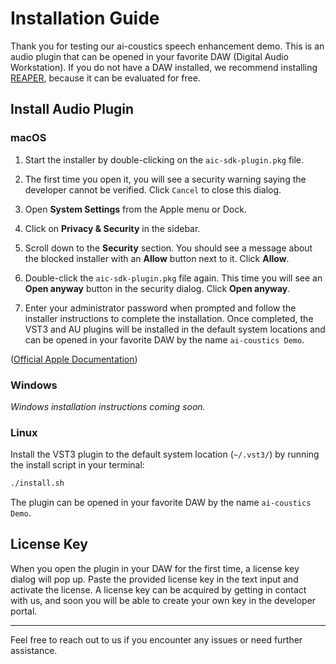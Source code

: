 # Installation Guide

Thank you for testing our ai-coustics speech enhancement demo. This is an audio plugin that can be opened in your favorite DAW (Digital Audio Workstation).
If you do not have a DAW installed, we recommend installing [REAPER](https://www.reaper.fm/), because it can be evaluated for free.

## Install Audio Plugin

### macOS

1. Start the installer by double-clicking on the `aic-sdk-plugin.pkg` file.

2. The first time you open it, you will see a security warning saying the developer cannot be verified. Click `Cancel` to close this dialog.

3. Open **System Settings** from the Apple menu or Dock.

4. Click on **Privacy & Security** in the sidebar.

5. Scroll down to the **Security** section. You should see a message about the blocked installer with an **Allow** button next to it. Click **Allow**.

6. Double-click the `aic-sdk-plugin.pkg` file again. This time you will see an **Open anyway** button in the security dialog. Click **Open anyway**.

7. Enter your administrator password when prompted and follow the installer instructions to complete the installation. Once completed, the VST3 and AU plugins will be installed in the default system locations and can be opened in your favorite DAW by the name `ai-coustics Demo`.

([Official Apple Documentation](https://support.apple.com/guide/mac-help/open-a-mac-app-from-an-unknown-developer-mh40616/mac))

### Windows

*Windows installation instructions coming soon.*

### Linux

Install the VST3 plugin to the default system location (`~/.vst3/`) by running the install script in your terminal:

```sh
./install.sh
```

The plugin can be opened in your favorite DAW by the name `ai-coustics Demo`.

## License Key

When you open the plugin in your DAW for the first time, a license key dialog will pop up. Paste the provided license key in the text input and activate the license. A license key can be acquired by getting in contact with us, and soon you will be able to create your own key in the developer portal.

---

Feel free to reach out to us if you encounter any issues or need further assistance.
